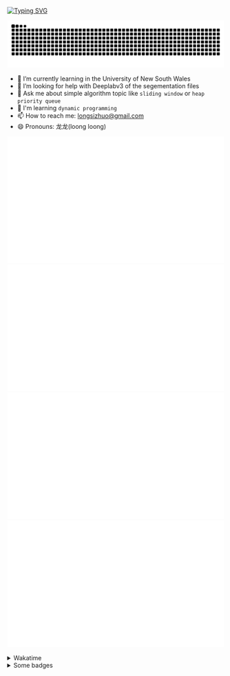 [![Typing SVG](https://readme-typing-svg.demolab.com?font=Borel&size=40&duration=1000&pause=500&color=F7AD3F&center=true&vCenter=true&width=500&height=100&lines=Hi+there;I'm+Sizhuo+Long;Welcome+to+my+GitHub)](https://git.io/typing-svg)

<picture>
  <source media="(prefers-color-scheme: dark)" srcset="https://raw.githubusercontent.com/longsizhuo/longsizhuo/output/github-contribution-grid-snake-dark.svg">
  <source media="(prefers-color-scheme: light)" srcset="https://raw.githubusercontent.com/longsizhuo/longsizhuo/output/github-contribution-grid-snake.svg">
  <img alt="github contribution grid snake animation" src="https://raw.githubusercontent.com/longsizhuo/longsizhuo/output/github-contribution-grid-snake.svg">
</picture>

- 🌱 I’m currently learning in the University of New South Wales
- 🤔 I’m looking for help with Deeplabv3 of the segementation files
- 💬 Ask me about simple algorithm topic like `sliding window` or `heap priority queue`
- 🔭 I'm learning `dynamic programming`
- 📫 How to reach me: longsizhuo@gmail.com
- 😄 Pronouns: 龙龙(loong loong)

![](https://raw.githubusercontent.com/longsizhuo/github-stats/master/generated/overview.svg#gh-dark-mode-only)
![](https://raw.githubusercontent.com/longsizhuo/github-stats/master/generated/overview.svg#gh-light-mode-only)
![](https://raw.githubusercontent.com/longsizhuo/github-stats/master/generated/languages.svg#gh-dark-mode-only)
![](https://raw.githubusercontent.com/longsizhuo/github-stats/master/generated/languages.svg#gh-light-mode-only)

<details>
<summary>Wakatime</summary>
  
<!--START_SECTION:waka-->
![Code Time](http://img.shields.io/badge/Code%20Time-12%20hrs%2014%20mins-blue)

![Profile Views](http://img.shields.io/badge/Profile%20Views-350-blue)

![Lines of code](https://img.shields.io/badge/From%20Hello%20World%20I%27ve%20Written-4.9%20million%20lines%20of%20code-blue)

**🐱 My GitHub Data** 

> 📦 2.3 MB Used in GitHub's Storage 
 > 
> 🏆 365 Contributions in the Year 2023
 > 
> 💼 Opted to Hire
 > 
> 📜 12 Public Repositories 
 > 
> 🔑 9 Private Repositories 
 > 
**I'm a Night 🦉** 

```text
🌞 Morning                4 commits           ░░░░░░░░░░░░░░░░░░░░░░░░░   01.44 % 
🌆 Daytime                49 commits          ████░░░░░░░░░░░░░░░░░░░░░   17.69 % 
🌃 Evening                97 commits          █████████░░░░░░░░░░░░░░░░   35.02 % 
🌙 Night                  127 commits         ███████████░░░░░░░░░░░░░░   45.85 % 
```
📅 **I'm Most Productive on Wednesday** 

```text
Monday                   46 commits          ████░░░░░░░░░░░░░░░░░░░░░   16.61 % 
Tuesday                  40 commits          ████░░░░░░░░░░░░░░░░░░░░░   14.44 % 
Wednesday                75 commits          ███████░░░░░░░░░░░░░░░░░░   27.08 % 
Thursday                 33 commits          ███░░░░░░░░░░░░░░░░░░░░░░   11.91 % 
Friday                   36 commits          ███░░░░░░░░░░░░░░░░░░░░░░   13.00 % 
Saturday                 12 commits          █░░░░░░░░░░░░░░░░░░░░░░░░   04.33 % 
Sunday                   35 commits          ███░░░░░░░░░░░░░░░░░░░░░░   12.64 % 
```


📊 **This Week I Spent My Time On** 

```text
🕑︎ Time Zone: Australia/Sydney

💬 Programming Languages: 
Go                       9 hrs 46 mins       ████████████████░░░░░░░░░   62.33 % 
Other                    2 hrs 46 mins       ████░░░░░░░░░░░░░░░░░░░░░   17.72 % 
Python                   1 hr 55 mins        ███░░░░░░░░░░░░░░░░░░░░░░   12.23 % 
GitIgnore file           21 mins             █░░░░░░░░░░░░░░░░░░░░░░░░   02.32 % 
Jupyter                  13 mins             ░░░░░░░░░░░░░░░░░░░░░░░░░   01.38 % 

🔥 Editors: 
GoLand                   9 hrs 59 mins       ████████████████░░░░░░░░░   63.65 % 
Chrome                   2 hrs 46 mins       ████░░░░░░░░░░░░░░░░░░░░░   17.69 % 
PyCharm                  2 hrs 24 mins       ████░░░░░░░░░░░░░░░░░░░░░   15.37 % 
WebStorm                 30 mins             █░░░░░░░░░░░░░░░░░░░░░░░░   03.29 % 
Unknown Editor           0 secs              ░░░░░░░░░░░░░░░░░░░░░░░░░   00.00 % 

🐱‍💻 Projects: 
backGround_GO            5 hrs 32 mins       █████████░░░░░░░░░░░░░░░░   35.32 % 
Go_test                  3 hrs 37 mins       ██████░░░░░░░░░░░░░░░░░░░   23.10 % 
AlgorithmPractice        1 hr 35 mins        ███░░░░░░░░░░░░░░░░░░░░░░   10.10 % 
StableEmotion            1 hr 14 mins        ██░░░░░░░░░░░░░░░░░░░░░░░   07.91 % 
workspace                1 hr 3 mins         ██░░░░░░░░░░░░░░░░░░░░░░░   06.79 % 

💻 Operating System: 
Mac                      15 hrs 6 mins       ████████████████████████░   96.27 % 
Windows                  35 mins             █░░░░░░░░░░░░░░░░░░░░░░░░   03.73 % 
```

**I Mostly Code in Jupyter Notebook** 

```text
Jupyter Notebook         4 repos             ██████░░░░░░░░░░░░░░░░░░░   22.22 % 
JavaScript               4 repos             ██████░░░░░░░░░░░░░░░░░░░   22.22 % 
Python                   3 repos             ████░░░░░░░░░░░░░░░░░░░░░   16.67 % 
Go                       2 repos             ███░░░░░░░░░░░░░░░░░░░░░░   11.11 % 
Solidity                 1 repo              █░░░░░░░░░░░░░░░░░░░░░░░░   05.56 % 
```



**Timeline**

![Lines of Code chart](https://raw.githubusercontent.com/longsizhuo/longsizhuo/main/assets/bar_graph.png)


<!--END_SECTION:waka-->

</details>

<details>
<summary>Some badges</summary>
  
##### OS
[![](https://img.shields.io/badge/macos%20-33aadd?style=flat-square&logo=apple&logoColor=ffffff)](https://www.archlinux.org/)
[![](https://img.shields.io/badge/windows%20-010203?style=flat-square&logo=windows&logoColor=ffffff)](https://www.archlinux.org/)

##### Programming language
[![](https://img.shields.io/badge/-Go-blue.svg?style=flat-square&logo=go&logoColor=ffffff)](https://reactjs.org/)
[![](https://img.shields.io/badge/-Python-green.svg?style=flat-square&logo=python&logoColor=ffffff)](https://reactjs.org/)
[![](https://img.shields.io/badge/-Jupyter-orange.svg?style=flat-square&logo=jupyter&logoColor=ffffff)](https://reactjs.org/)
[![](https://img.shields.io/badge/-Solidity-purple.svg?style=flat-square&logo=solidity&logoColor=ffffff)](https://reactjs.org/)
[![](https://img.shields.io/badge/-Cpp-indigo.svg?style=flat-square&logo=c&logoColor=ffffff)](https://reactjs.org/)

</details>

<!--

[![Anurag's GitHub stats](https://github-readme-stats-pi-six-25.vercel.app/api?username=longsizhuo&theme=moltack)](https://github.com/anuraghazra/github-readme-stats)

[![Top Langs](https://github-readme-stats-pi-six-25.vercel.app/api/top-langs/?username=longsizhuo&count_private=true&layout=donut-vertical&exclude_repo=longsizhuo.github.io,blogs&theme=moltack)](https://github.com/anuraghazra/github-readme-stats)
-->
